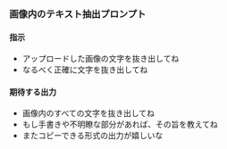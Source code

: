 ### 画像内のテキスト抽出プロンプト

#### 指示
- アップロードした画像の文字を抜き出してね
- なるべく正確に文字を抜き出してね

#### 期待する出力
- 画像内のすべての文字を抜き出してね
- もし手書きや不明瞭な部分があれば、その旨を教えてね
- またコピーできる形式の出力が嬉しいな